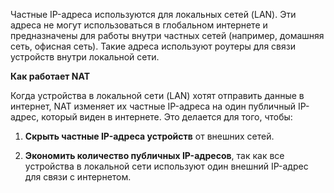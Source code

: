 Частные IP-адреса используются для локальных сетей (LAN). Эти адреса не могут использоваться в глобальном интернете и предназначены для работы внутри частных сетей (например, домашняя сеть, офисная сеть). Такие адреса используют роутеры для связи устройств внутри локальной сети.

**Как работает NAT**

Когда устройства в локальной сети (LAN) хотят отправить данные в интернет, NAT изменяет их частные IP-адреса на один публичный IP-адрес, который виден в интернете. Это делается для того, чтобы:

1. **Скрыть частные IP-адреса устройств** от внешних сетей.

2. **Экономить количество публичных IP-адресов**, так как все устройства в локальной сети используют один внешний IP-адрес для связи с интернетом.